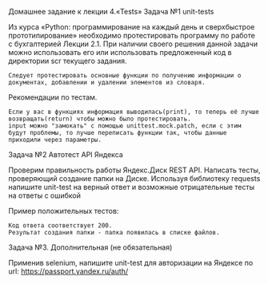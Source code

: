 Домашнее задание к лекции 4.«Tests»
Задача №1 unit-tests

Из курса «Python: программирование на каждый день и сверхбыстрое прототипирование» необходимо протестировать программу по работе с бухгалтерией Лекции 2.1. При наличии своего решения данной задачи можно использовать его или использовать предложенный код в директории scr текущего задания.

    Следует протестировать основные функции по получению информации о документах, добавлении и удалении элементов из словаря.

Рекомендации по тестам.

    Если у вас в функциях информация выводилась(print), то теперь её лучше возвращать(return) чтобы можно было протестировать.
    input можно "замокать" с помощью unittest.mock.patch, если с этим будут проблемы, то лучше переписать функции так, чтобы данные приходили через параметры.

Задача №2 Автотест API Яндекса

Проверим правильность работы Яндекс.Диск REST API. Написать тесты, проверяющий создание папки на Диске.
Используя библиотеку requests напишите unit-test на верный ответ и возможные отрицательные тесты на ответы с ошибкой

Пример положительных тестов:

    Код ответа соответствует 200.
    Результат создания папки - папка появилась в списке файлов.

Задача №3. Дополнительная (не обязательная)

Применив selenium, напишите unit-test для авторизации на Яндексе по url: https://passport.yandex.ru/auth/